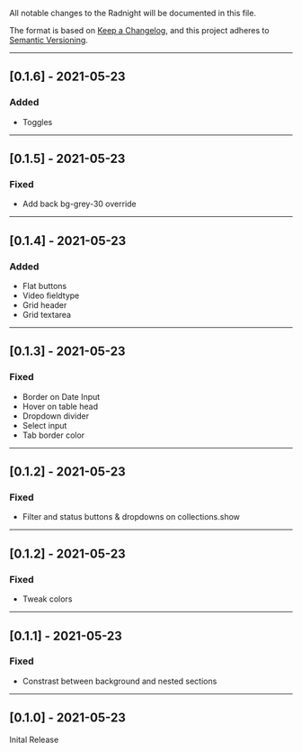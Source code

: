 All notable changes to the Radnight will be documented in this file.

The format is based on [Keep a Changelog](https://keepachangelog.com/en/1.0.0/),
and this project adheres to [Semantic Versioning](https://semver.org/spec/v2.0.0.html).

---

## [0.1.6] - 2021-05-23

### Added

- Toggles

---

## [0.1.5] - 2021-05-23

### Fixed

- Add back bg-grey-30 override

---

## [0.1.4] - 2021-05-23

### Added

- Flat buttons
- Video fieldtype
- Grid header
- Grid textarea

---

## [0.1.3] - 2021-05-23

### Fixed

- Border on Date Input
- Hover on table head
- Dropdown divider
- Select input
- Tab border color

---

## [0.1.2] - 2021-05-23

### Fixed

- Filter and status buttons & dropdowns on collections.show

---

## [0.1.2] - 2021-05-23

### Fixed

- Tweak colors

---

## [0.1.1] - 2021-05-23

### Fixed

- Constrast between background and nested sections

---

## [0.1.0] - 2021-05-23

Inital Release
